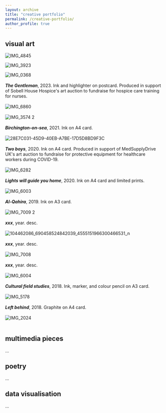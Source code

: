```yaml
---
layout: archive
title: "creative portfolio"
permalink: /creative-portfolio/
author_profile: true
---
```

## visual art
![IMG_4845](https://github.com/yaning-wu/yaning-wu.github.io/assets/145920710/0ab8bbf2-55e3-461f-830d-2d54af8150df)

![IMG_3923](https://github.com/yaning-wu/yaning-wu.github.io/assets/145920710/1e782918-30b9-4f46-bdcb-246482e67a9b)

![IMG_0368](https://github.com/yaning-wu/yaning-wu.github.io/assets/145920710/2ac140a2-7310-4c62-a81e-ab0a40608679)
<br><br>
_**The Gentleman**_, 2023. Ink and highlighter on postcard. Produced in support of Sobell House Hospice's art auction to fundraise for hospice care training for nurses.
<br><br>
![IMG_6860](https://github.com/yaning-wu/yaning-wu.github.io/assets/145920710/51b7c37f-addd-4f06-9de1-0fba10572198)
<br><br>
![IMG_3574 2](https://github.com/yaning-wu/yaning-wu.github.io/assets/145920710/6ffb0c0b-badd-48df-8251-0a3f893585c6)
<br><br>
_**Birchington-on-sea**_, 2021. Ink on A4 card. 
<br><br>
![28E7C031-45D9-40EB-A7BE-17D5D8BD9F3C](https://github.com/yaning-wu/yaning-wu.github.io/assets/145920710/0d42bd53-1102-4fc3-a305-2ec8fb073611)
<br><br>
_**Two boys**_, 2020. Ink on A4 card. Produced in support of MedSupplyDrive UK's art auction to fundraise for protective equipment for healthcare workers during COVID-19.
<br><br>
![IMG_6282](https://github.com/yaning-wu/yaning-wu.github.io/assets/145920710/4ed653f1-5e02-413f-9772-ab21ffbe4659)
<br><br>
_**Lights will guide you home**_, 2020. Ink on A4 card and limited prints.
<br><br>
![IMG_6003](https://github.com/yaning-wu/yaning-wu.github.io/assets/145920710/eaf3eda7-5920-4669-969c-23c9f0a33213)
<br><br>
_**Al-Qahira**_, 2019. Ink on A3 card.
<br><br>
![IMG_7009 2](https://github.com/yaning-wu/yaning-wu.github.io/assets/145920710/7ae5f6eb-a20f-4ddb-9e10-1231ff9e8551)
<br><br>
_**xxx**_, year. desc.
<br><br>
![104462086_690458524842039_4555151966300466531_n](https://github.com/yaning-wu/yaning-wu.github.io/assets/145920710/1bb9a7e0-6b57-4cfd-8248-5fd944bb7e6a)
<br><br>
_**xxx**_, year. desc.
<br><br>
![IMG_7008](https://github.com/yaning-wu/yaning-wu.github.io/assets/145920710/44aa41fd-503b-4ec1-8807-6c5b2a1c5268)
<br><br>
_**xxx**_, year. desc.
<br><br>
![IMG_6004](https://github.com/yaning-wu/yaning-wu.github.io/assets/145920710/bfae9e34-df40-4796-91d3-af2fb16b6b86)
<br><br>
_**Cultural field studies**_, 2018. Ink, marker, and colour pencil on A3 card.
<br><br>
![IMG_5178](https://github.com/yaning-wu/yaning-wu.github.io/assets/145920710/58bcddc9-84a3-4789-94c1-7be334ed8ccb)
<br><br>
_**Left behind**_, 2018. Graphite on A4 card.
<br><br>
![IMG_2024](https://github.com/yaning-wu/yaning-wu.github.io/assets/145920710/64005da6-395d-4446-b842-f62eb0e2cb07)
<br><br>

## multimedia pieces
...

## poetry
...

## data visualisation
...




